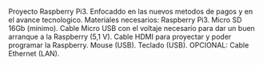 Proyecto Raspberry Pi3.
Enfocaddo en las nuevos metodos de pagos y en el avance tecnologico.
Materiales necesarios:
Raspberry Pi3.
Micro SD 16Gb (minimo).
Cable Micro USB con el voltaje necesario para dar un buen arranque a la Raspberry (5,1 V).
Cable HDMI para proyectar y poder programar la Raspberry.
Mouse (USB).
Teclado (USB).
OPCIONAL:
Cable Ethernet (LAN).
